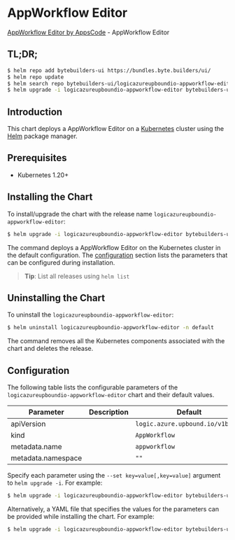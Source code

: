 # AppWorkflow Editor

[AppWorkflow Editor by AppsCode](https://byte.builders) - AppWorkflow Editor

## TL;DR;

```bash
$ helm repo add bytebuilders-ui https://bundles.byte.builders/ui/
$ helm repo update
$ helm search repo bytebuilders-ui/logicazureupboundio-appworkflow-editor --version=v0.4.18
$ helm upgrade -i logicazureupboundio-appworkflow-editor bytebuilders-ui/logicazureupboundio-appworkflow-editor -n default --create-namespace --version=v0.4.18
```

## Introduction

This chart deploys a AppWorkflow Editor on a [Kubernetes](http://kubernetes.io) cluster using the [Helm](https://helm.sh) package manager.

## Prerequisites

- Kubernetes 1.20+

## Installing the Chart

To install/upgrade the chart with the release name `logicazureupboundio-appworkflow-editor`:

```bash
$ helm upgrade -i logicazureupboundio-appworkflow-editor bytebuilders-ui/logicazureupboundio-appworkflow-editor -n default --create-namespace --version=v0.4.18
```

The command deploys a AppWorkflow Editor on the Kubernetes cluster in the default configuration. The [configuration](#configuration) section lists the parameters that can be configured during installation.

> **Tip**: List all releases using `helm list`

## Uninstalling the Chart

To uninstall the `logicazureupboundio-appworkflow-editor`:

```bash
$ helm uninstall logicazureupboundio-appworkflow-editor -n default
```

The command removes all the Kubernetes components associated with the chart and deletes the release.

## Configuration

The following table lists the configurable parameters of the `logicazureupboundio-appworkflow-editor` chart and their default values.

|     Parameter      | Description |                   Default                   |
|--------------------|-------------|---------------------------------------------|
| apiVersion         |             | <code>logic.azure.upbound.io/v1beta1</code> |
| kind               |             | <code>AppWorkflow</code>                    |
| metadata.name      |             | <code>appworkflow</code>                    |
| metadata.namespace |             | <code>""</code>                             |


Specify each parameter using the `--set key=value[,key=value]` argument to `helm upgrade -i`. For example:

```bash
$ helm upgrade -i logicazureupboundio-appworkflow-editor bytebuilders-ui/logicazureupboundio-appworkflow-editor -n default --create-namespace --version=v0.4.18 --set apiVersion=logic.azure.upbound.io/v1beta1
```

Alternatively, a YAML file that specifies the values for the parameters can be provided while
installing the chart. For example:

```bash
$ helm upgrade -i logicazureupboundio-appworkflow-editor bytebuilders-ui/logicazureupboundio-appworkflow-editor -n default --create-namespace --version=v0.4.18 --values values.yaml
```
